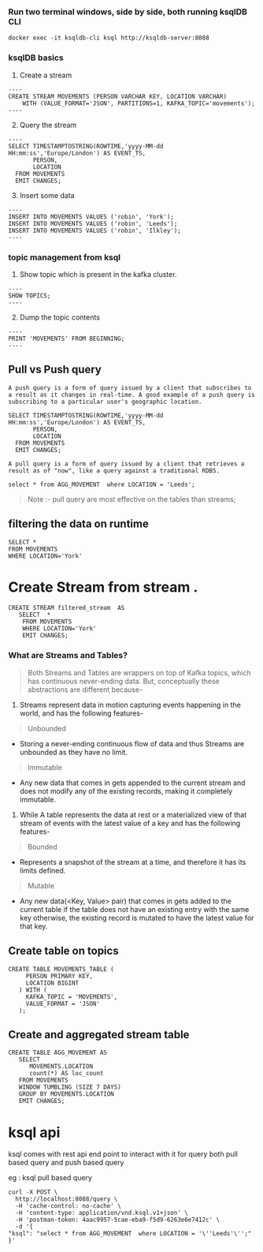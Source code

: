 ### Run two terminal windows, side by side, both running ksqlDB CLI


```
docker exec -it ksqldb-cli ksql http://ksqldb-server:8088

```


### ksqlDB basics

1. Create a stream

```
----
CREATE STREAM MOVEMENTS (PERSON VARCHAR KEY, LOCATION VARCHAR) 
    WITH (VALUE_FORMAT='JSON', PARTITIONS=1, KAFKA_TOPIC='movements');
----
```

2. Query the stream

```
----
SELECT TIMESTAMPTOSTRING(ROWTIME,'yyyy-MM-dd HH:mm:ss','Europe/London') AS EVENT_TS, 
       PERSON,
       LOCATION 
  FROM MOVEMENTS
  EMIT CHANGES;
```


3. Insert some data

```
----
INSERT INTO MOVEMENTS VALUES ('robin', 'York');
INSERT INTO MOVEMENTS VALUES ('robin', 'Leeds');
INSERT INTO MOVEMENTS VALUES ('robin', 'Ilkley');
----
```



### topic management from  ksql 


1. Show topic which is present in the kafka cluster.

```
----
SHOW TOPICS;
----
```

2. Dump the topic contents

```
----
PRINT 'MOVEMENTS' FROM BEGINNING;
----
```



## Pull vs Push query 

```A push query is a form of query issued by a client that subscribes to a result as it changes in real-time. A good example of a push query is subscribing to a particular user's geographic location.```

```
SELECT TIMESTAMPTOSTRING(ROWTIME,'yyyy-MM-dd HH:mm:ss','Europe/London') AS EVENT_TS, 
       PERSON,
       LOCATION 
  FROM MOVEMENTS
  EMIT CHANGES;
```

```A pull query is a form of query issued by a client that retrieves a result as of "now", like a query against a traditional RDBS.```

```
select * from AGG_MOVEMENT  where LOCATION = 'Leeds';

```
> Note :- pull query are most effective on the tables than streams;


## filtering the data on runtime 
```
SELECT * 
FROM MOVEMENTS
WHERE LOCATION='York' 
```


# Create Stream from stream .


```
CREATE STREAM filtered_stream  AS
   SELECT  *
    FROM MOVEMENTS
    WHERE LOCATION='York' 
    EMIT CHANGES;
```





### What are Streams and Tables?

  > Both Streams and Tables are wrappers on top of Kafka topics, which has continuous never-ending data. But, conceptually these abstractions are different because-

1. Streams represent data in motion capturing events happening in the world, and has the following features-

> Unbounded
 - Storing a never-ending continuous flow of data and thus Streams are unbounded as they have no limit.
> Immutable
  - Any new data that comes in gets appended to the current stream and does not modify any of the existing records, making it completely immutable.


1.  While A table represents the data at rest or a materialized view of that stream of events with the latest value of a key and has the following features-

> Bounded
- Represents a snapshot of the stream at a time, and therefore it has its limits defined.
> Mutable
- Any new data(<Key, Value> pair) that comes in gets added to the current table if the table does not have an existing entry with the same key otherwise, the existing record is mutated to have the latest value for that key.



## Create table on topics 

```
CREATE TABLE MOVEMENTS_TABLE (
     PERSON PRIMARY KEY,
     LOCATION BIGINT
   ) WITH (
     KAFKA_TOPIC = 'MOVEMENTS', 
     VALUE_FORMAT = 'JSON'
   );
```


## Create and aggregated stream table 

```
CREATE TABLE AGG_MOVEMENT AS
   SELECT
      MOVEMENTS.LOCATION
      count(*) AS loc_count
   FROM MOVEMENTS 
   WINDOW TUMBLING (SIZE 7 DAYS)
   GROUP BY MOVEMENTS.LOCATION
   EMIT CHANGES;

```

# ksql api 

ksql comes with rest api end point to interact with it for query both pull based query and push based query 


eg : ksql pull based query 
```
curl -X POST \
  http://localhost:8088/query \
  -H 'cache-control: no-cache' \
  -H 'content-type: application/vnd.ksql.v1+json' \
  -H 'postman-token: 4aac9957-5cae-eba9-f5d9-6263e6e7412c' \
  -d '{
"ksql": "select * from AGG_MOVEMENT  where LOCATION = '\''Leeds'\'';"
}'

```
